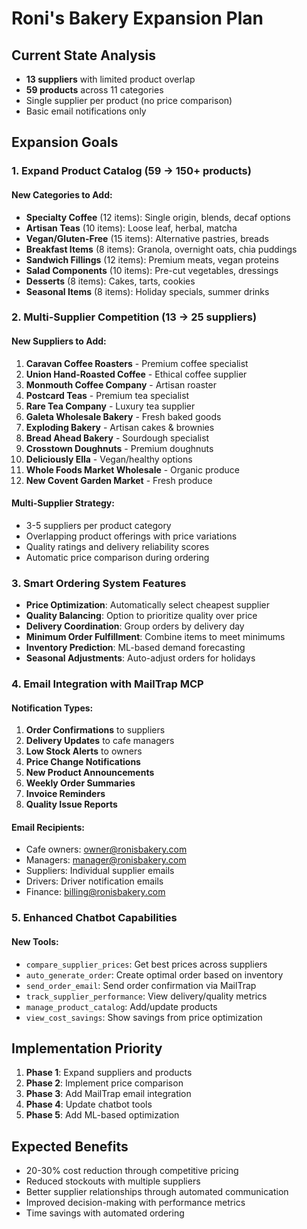 # Roni's Bakery Expansion Plan

## Current State Analysis
- **13 suppliers** with limited product overlap
- **59 products** across 11 categories
- Single supplier per product (no price comparison)
- Basic email notifications only

## Expansion Goals

### 1. Expand Product Catalog (59 → 150+ products)
#### New Categories to Add:
- **Specialty Coffee** (12 items): Single origin, blends, decaf options
- **Artisan Teas** (10 items): Loose leaf, herbal, matcha
- **Vegan/Gluten-Free** (15 items): Alternative pastries, breads
- **Breakfast Items** (8 items): Granola, overnight oats, chia puddings
- **Sandwich Fillings** (12 items): Premium meats, vegan proteins
- **Salad Components** (10 items): Pre-cut vegetables, dressings
- **Desserts** (8 items): Cakes, tarts, cookies
- **Seasonal Items** (8 items): Holiday specials, summer drinks

### 2. Multi-Supplier Competition (13 → 25 suppliers)
#### New Suppliers to Add:
1. **Caravan Coffee Roasters** - Premium coffee specialist
2. **Union Hand-Roasted Coffee** - Ethical coffee supplier
3. **Monmouth Coffee Company** - Artisan roaster
4. **Postcard Teas** - Premium tea specialist
5. **Rare Tea Company** - Luxury tea supplier
6. **Galeta Wholesale Bakery** - Fresh baked goods
7. **Exploding Bakery** - Artisan cakes & brownies
8. **Bread Ahead Bakery** - Sourdough specialist
9. **Crosstown Doughnuts** - Premium doughnuts
10. **Deliciously Ella** - Vegan/healthy options
11. **Whole Foods Market Wholesale** - Organic produce
12. **New Covent Garden Market** - Fresh produce

#### Multi-Supplier Strategy:
- 3-5 suppliers per product category
- Overlapping product offerings with price variations
- Quality ratings and delivery reliability scores
- Automatic price comparison during ordering

### 3. Smart Ordering System Features
- **Price Optimization**: Automatically select cheapest supplier
- **Quality Balancing**: Option to prioritize quality over price
- **Delivery Coordination**: Group orders by delivery day
- **Minimum Order Fulfillment**: Combine items to meet minimums
- **Inventory Prediction**: ML-based demand forecasting
- **Seasonal Adjustments**: Auto-adjust orders for holidays

### 4. Email Integration with MailTrap MCP
#### Notification Types:
1. **Order Confirmations** to suppliers
2. **Delivery Updates** to cafe managers
3. **Low Stock Alerts** to owners
4. **Price Change Notifications**
5. **New Product Announcements**
6. **Weekly Order Summaries**
7. **Invoice Reminders**
8. **Quality Issue Reports**

#### Email Recipients:
- Cafe owners: owner@ronisbakery.com
- Managers: manager@ronisbakery.com
- Suppliers: Individual supplier emails
- Drivers: Driver notification emails
- Finance: billing@ronisbakery.com

### 5. Enhanced Chatbot Capabilities
#### New Tools:
- `compare_supplier_prices`: Get best prices across suppliers
- `auto_generate_order`: Create optimal order based on inventory
- `send_order_email`: Send order confirmation via MailTrap
- `track_supplier_performance`: View delivery/quality metrics
- `manage_product_catalog`: Add/update products
- `view_cost_savings`: Show savings from price optimization

## Implementation Priority
1. **Phase 1**: Expand suppliers and products
2. **Phase 2**: Implement price comparison
3. **Phase 3**: Add MailTrap email integration  
4. **Phase 4**: Update chatbot tools
5. **Phase 5**: Add ML-based optimization

## Expected Benefits
- 20-30% cost reduction through competitive pricing
- Reduced stockouts with multiple suppliers
- Better supplier relationships through automated communication
- Improved decision-making with performance metrics
- Time savings with automated ordering